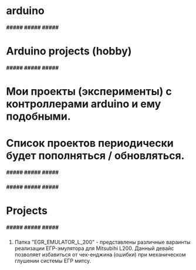 # arduino
##### ##### ##### ##### #####
# Arduino projects (hobby)
##### ##### ##### ##### #####
# Мои проекты (эксперименты) с контроллерами arduino и ему подобными.
# Список проектов периодически будет пополняться / обновляться.
##### ##### ##### ##### #####

##### ##### ##### ##### #####
# Projects
##### ##### ##### ##### #####
1) Папка "EGR_EMULATOR_L_200" - представлены различные вараинты реализации ЕГР-эмулятора для Mitsubihi L200. Данный девайс позволяет избавиться от чек-енджина (ошибки) при механическом глушении системы ЕГР митсу.
